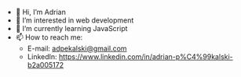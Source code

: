 - 👋 Hi, I’m Adrian
- 👀 I’m interested in web development
- 🌱 I’m currently learning JavaScript
- 📫 How to reach me: 
  - E-mail: adpekalski@gmail.com
  - LinkedIn: https://www.linkedin.com/in/adrian-p%C4%99kalski-b2a005172



<!---
adpekalski/adpekalski is a ✨ special ✨ repository because its `README.md` (this file) appears on your GitHub profile.
You can click the Preview link to take a look at your changes.
--->
